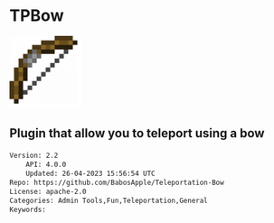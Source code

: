 # TPBow
<img src="https://raw.githubusercontent.com/BabosApple/Teleportation-Bow/32935844e14dbc30d2100f2298a96f41d8574362/icon.png" width="128" height="128" />

## Plugin that allow you to teleport using a bow
```properties
Version: 2.2
    API: 4.0.0
    Updated: 26-04-2023 15:56:54 UTC
Repo: https://github.com/BabosApple/Teleportation-Bow
License: apache-2.0
Categories: Admin Tools,Fun,Teleportation,General
Keywords: 
```